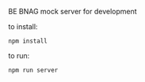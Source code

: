 BE BNAG mock server for development

to install:
```
npm install
```
to run:
```
npm run server
```
